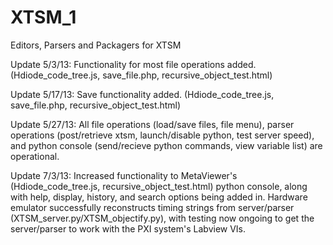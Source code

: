 XTSM_1
======

Editors, Parsers and Packagers for XTSM

Update 5/3/13: Functionality for most file operations added. (Hdiode_code_tree.js, save_file.php, recursive_object_test.html)

Update 5/17/13: Save functionality added. (Hdiode_code_tree.js, save_file.php, recursive_object_test.html)

Update 5/27/13: All file operations (load/save files, file menu), parser operations (post/retrieve xtsm, launch/disable python, test server speed),
                and python console (send/recieve python commands, view variable list) are operational.

Update 7/3/13: Increased functionality to MetaViewer's (Hdiode_code_tree.js, recursive_object_test.html) python console, along
                with help, display, history, and search options being added in.
                Hardware emulator successfully reconstructs timing strings from server/parser (XTSM_server.py/XTSM_objectify.py),
                with testing now ongoing to get the server/parser to work with the PXI system's Labview VIs.
